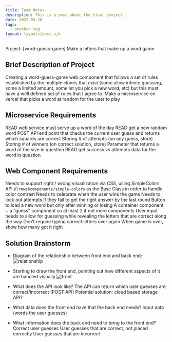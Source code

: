 ```yaml
---
title: Team Notes 
description: This is a post about the final project. 
date: 2022-03-20
tags:
  - another tag
layout: layouts/post.njk
---
```

Project: [word-guess-game] Make a letters that make up a word game 

## Brief Description of Project

Creating a word-guess-game web component that follows a set of rules established by the multiple clones that exist (some allow infinite guessing, some a limited amount, some let you pick a new word, etc) but this must have a well defined set of rules that I agree to.
Make a microservice on vercel that picks a word at random for the user to play


## Microservice Requirements

READ web service must serve up a word of the day
READ get a new random word
POST API end point that checks the current user guess and returns which squares are correct
Storing # of attempts (on any guess, store)
Storing # of winners (on correct solution, store)
Parameter that returns a word of the size in question
READ get success vs attempts data for the word in question

## Web Component Requirements

Needs to support right / wrong visualization via CSS, using SimpleColors API `@lrnwebcomponents/simple-colors` as the Base Class in order to handle color contrast
Needs to celebrate when the user wins the game
Needs to lock out attempts if they fail to get the right answer by the last round
Button to load a new word but only after winning or losing
A container component + a "guess" component so at least 2 if not more components
User input needs to allow for guessing while revealing the letters that are correct along the way
Don't require typing correct letters over again
When game is over, show how many got it right

## Solution Brainstorm

* Diagram of the relationship between front end and back end:
![relationship](https://dev-to-uploads.s3.amazonaws.com/uploads/articles/dnxiqtu7wwu6olvlxezs.jpg)

* Starting to draw the front end, pointing out how different aspects of it are handled visually
![front](https://dev-to-uploads.s3.amazonaws.com/uploads/articles/6eugevbsf8ogx3t19p6x.png)

* What does the API look like?
 The API can return which user guesses are correct/incorrect (POST API)
    Potential solution: cloud based storage API? 

* What data does the front end have that the back end needs?
 Input data (words the user guesses)

* What information does the back end need to bring to the front end?
Correct user guesses
User guesses that are correct, not placed correctly
User guesses that are incorrect
